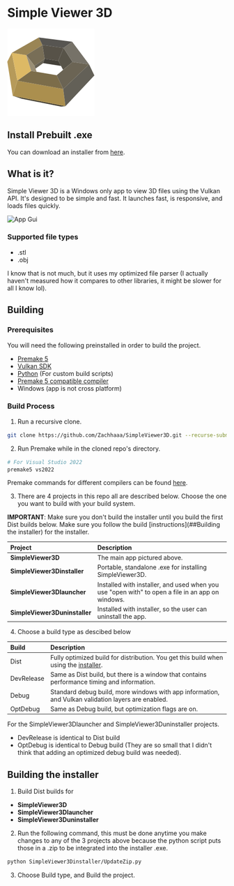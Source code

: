 # Simple Viewer 3D

![Logo](SimpleViewer3D/Logo.svg)

## Install Prebuilt .exe

You can download an installer from [here](https://simpleviewer3d.netlify.app/). 

## What is it?

Simple Viewer 3D is a Windows only app to view 3D files using the Vulkan API. It's designed to be simple and fast. 
It launches fast, is responsive, and loads files quickly. 

![App Gui](https://simpleviewer3d.netlify.app/SV3Dexample.png)

### Supported file types
 - .stl
 - .obj

I know that is not much, but it uses my optimized file parser (I actually haven't measured how it compares to other libraries, it might be slower for all I know lol). 

## Building
### Prerequisites
You will need the following preinstalled in order to build the project.

 - [Premake 5](https://premake.github.io/)
 - [Vulkan SDK](https://vulkan.lunarg.com/)
 - [Python](https://www.python.org/) (For custom build scripts)
 - [Premake 5 compatible compiler](https://premake.github.io/docs/Using-Premake)
 - Windows (app is not cross platform)

### Build Process

1. Run a recursive clone. 
```bash
git clone https://github.com/Zachhaaa/SimpleViewer3D.git --recurse-submodules
```
2. Run Premake while in the cloned repo's directory.
```bash
# For Visual Studio 2022
premake5 vs2022
```
Premake commands for different compilers can be found [here](https://premake.github.io/docs/Using-Premake).

3. There are 4 projects in this repo all are described below. Choose the one you want to build with your build system. 

__IMPORTANT__: Make sure you don't build the installer until you build the first Dist builds below. Make sure you follow the build [instructions](##Building the installer) for the installer.

 | Project | Description |
|:------|:--------------------------------------------|
| __SimpleViewer3D__ | The main app pictured above. |
| __SimpleViewer3Dinstaller__  | Portable, standalone .exe for installing SimpleViewer3D. |
| __SimpleViewer3Dlauncher__ | Installed with installer, and used when you use "open with" to open a file in an app on windows. |
| __SimpleViewer3Duninstaller__ | Installed with installer, so the user can uninstall the app.   |

4. Choose a build type as descibed below

| Build | Description |
|:------|:--------------------------------------------|
| Dist | Fully optimized build for distribution. You get this build when using the [installer](https://github.com/Zachhaaa/SimpleViewer3Dinstaller). |
| DevRelease |Same as Dist build, but there is a window that contains performance timing and information. |
| Debug | Standard debug build, more windows with app information, and Vulkan validation layers are enabled. |
| OptDebug | Same as Debug build, but optimization flags are on.  |

For the SimpleViewer3Dlauncher and SimpleViewer3Duninstaller projects.

 - DevRelease is identical to Dist build
 - OptDebug is identical to Debug build (They are so small that I didn't think that adding an optimized debug build was needed). 

## Building the installer

1. Build Dist builds for

 - __SimpleViewer3D__
 - __SimpleViewer3Dlauncher__
 - __SimpleViewer3Duninstaller__

2. Run the following command, this must be done anytime you make changes to any of the 3 projects above because the python script puts those in a .zip to be integrated into the installer .exe. 
```bash
python SimpleViewer3Dinstaller/UpdateZip.py
```
3. Choose Build type, and Build the project.
